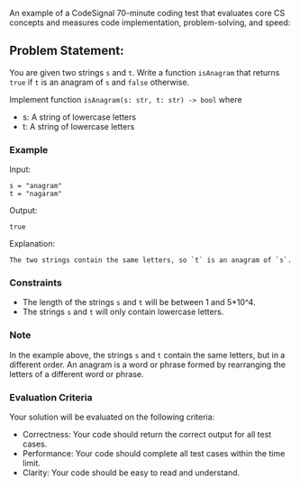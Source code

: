An example of a CodeSignal 70-minute coding test that evaluates core CS concepts and measures code implementation, problem-solving, and speed:

## Problem Statement:

You are given two strings `s` and `t`. Write a function `isAnagram` that returns `true` if `t` is an anagram of `s` and `false` otherwise.

Implement function `isAnagram(s: str, t: str) -> bool` where
- s: A string of lowercase letters
- t: A string of lowercase letters

### Example

Input:
```
s = "anagram"
t = "nagaram"
```

Output:
```
true
```

Explanation:
```
The two strings contain the same letters, so `t` is an anagram of `s`.
```

### Constraints

- The length of the strings `s` and `t` will be between 1 and 5*10^4.
- The strings `s` and `t` will only contain lowercase letters.

### Note

In the example above, the strings `s` and `t` contain the same letters, but in a different order. An anagram is a word or phrase formed by rearranging the letters of a different word or phrase.

### Evaluation Criteria

Your solution will be evaluated on the following criteria:
- Correctness: Your code should return the correct output for all test cases.
- Performance: Your code should complete all test cases within the time limit.
- Clarity: Your code should be easy to read and understand.
